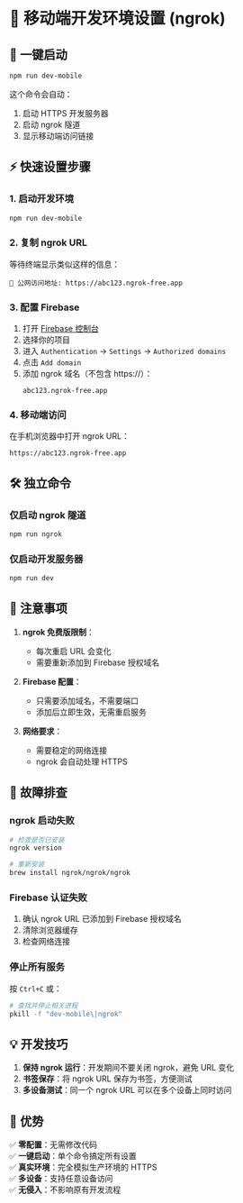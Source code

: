 # 📱 移动端开发环境设置 (ngrok)

## 🚀 一键启动

```bash
npm run dev-mobile
```

这个命令会自动：

1. 启动 HTTPS 开发服务器
2. 启动 ngrok 隧道
3. 显示移动端访问链接

## ⚡ 快速设置步骤

### 1. 启动开发环境

```bash
npm run dev-mobile
```

### 2. 复制 ngrok URL

等待终端显示类似这样的信息：

```
📱 公网访问地址: https://abc123.ngrok-free.app
```

### 3. 配置 Firebase

1. 打开 [Firebase 控制台](https://console.firebase.google.com/)
2. 选择你的项目
3. 进入 `Authentication` → `Settings` → `Authorized domains`
4. 点击 `Add domain`
5. 添加 ngrok 域名（不包含 https://）：
   ```
   abc123.ngrok-free.app
   ```

### 4. 移动端访问

在手机浏览器中打开 ngrok URL：

```
https://abc123.ngrok-free.app
```

## 🛠️ 独立命令

### 仅启动 ngrok 隧道

```bash
npm run ngrok
```

### 仅启动开发服务器

```bash
npm run dev
```

## 📝 注意事项

1. **ngrok 免费版限制**：

   - 每次重启 URL 会变化
   - 需要重新添加到 Firebase 授权域名

2. **Firebase 配置**：

   - 只需要添加域名，不需要端口
   - 添加后立即生效，无需重启服务

3. **网络要求**：
   - 需要稳定的网络连接
   - ngrok 会自动处理 HTTPS

## 🔧 故障排查

### ngrok 启动失败

```bash
# 检查是否已安装
ngrok version

# 重新安装
brew install ngrok/ngrok/ngrok
```

### Firebase 认证失败

1. 确认 ngrok URL 已添加到 Firebase 授权域名
2. 清除浏览器缓存
3. 检查网络连接

### 停止所有服务

按 `Ctrl+C` 或：

```bash
# 查找并停止相关进程
pkill -f "dev-mobile\|ngrok"
```

## 💡 开发技巧

1. **保持 ngrok 运行**：开发期间不要关闭 ngrok，避免 URL 变化
2. **书签保存**：将 ngrok URL 保存为书签，方便测试
3. **多设备测试**：同一个 ngrok URL 可以在多个设备上同时访问

## 🎯 优势

✅ **零配置**：无需修改代码  
✅ **一键启动**：单个命令搞定所有设置  
✅ **真实环境**：完全模拟生产环境的 HTTPS  
✅ **多设备**：支持任意设备访问  
✅ **无侵入**：不影响原有开发流程

